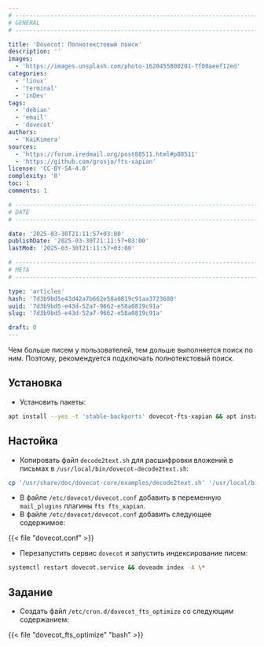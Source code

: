 ```yaml
---
# -------------------------------------------------------------------------------------------------------------------- #
# GENERAL
# -------------------------------------------------------------------------------------------------------------------- #

title: 'Dovecot: Полнотекстовый поиск'
description: ''
images:
  - 'https://images.unsplash.com/photo-1620455800201-7f00aeef12ed'
categories:
  - 'linux'
  - 'terminal'
  - 'inDev'
tags:
  - 'debian'
  - 'email'
  - 'dovecot'
authors:
  - 'KaiKimera'
sources:
  - 'https://forum.iredmail.org/post88511.html#p88511'
  - 'https://github.com/grosjo/fts-xapian'
license: 'CC-BY-SA-4.0'
complexity: '0'
toc: 1
comments: 1

# -------------------------------------------------------------------------------------------------------------------- #
# DATE
# -------------------------------------------------------------------------------------------------------------------- #

date: '2025-03-30T21:11:57+03:00'
publishDate: '2025-03-30T21:11:57+03:00'
lastMod: '2025-03-30T21:11:57+03:00'

# -------------------------------------------------------------------------------------------------------------------- #
# META
# -------------------------------------------------------------------------------------------------------------------- #

type: 'articles'
hash: '7d3b9bd5e43d42a7b662e58a0819c91aa3723680'
uuid: '7d3b9bd5-e43d-52a7-9662-e58a0819c91a'
slug: '7d3b9bd5-e43d-52a7-9662-e58a0819c91a'

draft: 0
---
```


Чем больше писем у пользователей, тем дольше выполняется поиск по ним. Поэтому, рекомендуется подключать полнотекстовый поиск.

<!--more-->

## Установка

- Установить пакеты:

```bash
apt install --yes -t 'stable-backports' dovecot-fts-xapian && apt install --yes xapian-tools
```

## Настойка

- Копировать файл `decode2text.sh` для расшифровки вложений в письмах в `/usr/local/bin/dovecot-decode2text.sh`:

```bash
cp '/usr/share/doc/dovecot-core/examples/decode2text.sh' '/usr/local/bin/dovecot-decode2text.sh'
```

- В файле `/etc/dovecot/dovecot.conf` добавить в переменную `mail_plugins` плагины `fts fts_xapian`.
- В файле `/etc/dovecot/dovecot.conf` добавить следующее содержимое:

{{< file "dovecot.conf" >}}

- Перезапустить сервис `dovecot` и запустить индексирование писем:

```bash
systemctl restart dovecot.service && doveadm index -A \*
```

## Задание

- Создать файл `/etc/cron.d/dovecot_fts_optimize` со следующим содержанием:

{{< file "dovecot_fts_optimize" "bash" >}}
